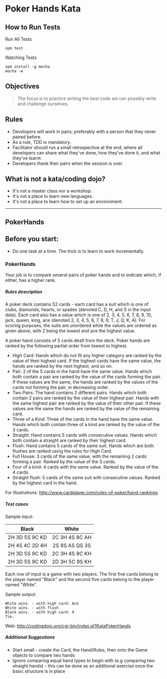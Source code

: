 # Poker Hands Kata

## How to Run Tests

Run All Tests

```
npm test
```
Watching Tests

```
npm install -g mocha
mocha -w
```

## Objectives
>The focus is to practice writing the best code we can possibly write and challenge ourselves.

## Rules
* Developers will work in pairs; preferably with a person that they never paired before.
* As a rule, TDD is mandatory.
* Facilitator should run a small retrospective at the end, where all developers can share what they've done, how they've done it, and what they've learnt.
* Developers thank their pairs when the session is over.

## What is not a kata/coding dojo?
* It's not a master class nor a workshop.
* It's not a place to learn new languages.
* It's not a place to learn how to set up an environment.

***

## PokerHands

## Before you start:
* Do one task at a time. The trick is to learn to work incrementally.

### PokerHands

Your job is to compare several pairs of poker hands and to indicate which, if either, has a higher rank.

##### Rules description
A poker deck contains 52 cards - each card has a suit which is one of clubs, diamonds, hearts, or spades (denoted C, D, H, and S in the input data). Each card also has a value which is one of 2, 3, 4, 5, 6, 7, 8, 9, 10, jack, queen, king, ace (denoted 2, 3, 4, 5, 6, 7, 8, 9, T, J, Q, K, A). For scoring purposes, the suits are unordered while the values are ordered as given above, with 2 being the lowest and ace the highest value.

A poker hand consists of 5 cards dealt from the deck. Poker hands are ranked by the following partial order from lowest to highest.

* High Card: Hands which do not fit any higher category are ranked by the value of their highest card. If the highest cards have the same value, the hands are ranked by the next highest, and so on.
* Pair: 2 of the 5 cards in the hand have the same value. Hands which both contain a pair are ranked by the value of the cards forming the pair. If these values are the same, the hands are ranked by the values of the cards not forming the pair, in decreasing order.
* Two Pairs: The hand contains 2 different pairs. Hands which both contain 2 pairs are ranked by the value of their highest pair. Hands with the same highest pair are ranked by the value of their other pair. If these values are the same the hands are ranked by the value of the remaining card.
* Three of a Kind: Three of the cards in the hand have the same value. Hands which both contain three of a kind are ranked by the value of the 3 cards.
* Straight: Hand contains 5 cards with consecutive values. Hands which both contain a straight are ranked by their highest card.
* Flush: Hand contains 5 cards of the same suit. Hands which are both flushes are ranked using the rules for High Card.
* Full House: 3 cards of the same value, with the remaining 2 cards forming a pair. Ranked by the value of the 3 cards.
* Four of a kind: 4 cards with the same value. Ranked by the value of the 4 cards.
* Straight flush: 5 cards of the same suit with consecutive values. Ranked by the highest card in the hand.

For Illustrations: http://www.cardplayer.com/rules-of-poker/hand-rankings

##### Test cases

Sample input:

| Black          | White          |
|:--------------:|:--------------:|
| 2H 3D 5S 9C KD | 2C 3H 4S 8C AH |
| 2H 4S 4C 2D 4H | 2S 8S AS QS 3S |
| 2H 3D 5S 9C KD | 2C 3H 4S 8C KH |
| 2H 3D 5S 9C KD | 2D 3H 5C 9S KH |

Each row of input is a game with two players. The first five cards belong to the player named "Black" and the second five cards belong to the player named "White".

Sample output:

```
White wins. - with high card: Ace
White wins. - with flush
Black wins. - with high card: 9
Tie.
```

Web: http://codingdojo.org/cgi-bin/index.pl?KataPokerHands

##### Additional Suggestions
- Start small - create the Card, the Hand/Rules, then onto the Game objects to compare two hands
- Ignore comparing equal hand types to begin with (e.g comparing two straight hands) - this can be done as an additional exercise once the basic structure is in place
